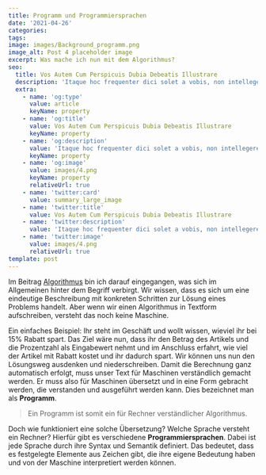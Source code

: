 ```yaml
---
title: Programm und Programmiersprachen
date: '2021-04-26'
categories:
tags:
image: images/Background_programm.png
image_alt: Post 4 placeholder image
excerpt: Was mache ich nun mit dem Algorithmus?
seo:
  title: Vos Autem Cum Perspicuis Dubia Debeatis Illustrare
  description: 'Itaque hoc frequenter dici solet a vobis, non intellegere nos'
  extra:
    - name: 'og:type'
      value: article
      keyName: property
    - name: 'og:title'
      value: Vos Autem Cum Perspicuis Dubia Debeatis Illustrare
      keyName: property
    - name: 'og:description'
      value: 'Itaque hoc frequenter dici solet a vobis, non intellegere nos'
      keyName: property
    - name: 'og:image'
      value: images/4.png
      keyName: property
      relativeUrl: true
    - name: 'twitter:card'
      value: summary_large_image
    - name: 'twitter:title'
      value: Vos Autem Cum Perspicuis Dubia Debeatis Illustrare
    - name: 'twitter:description'
      value: 'Itaque hoc frequenter dici solet a vobis, non intellegere nos'
    - name: 'twitter:image'
      value: images/4.png
      relativeUrl: true
template: post
---
```


Im Beitrag [Algorithmus](https://geeksimple.de/blog/algorithmus/) bin ich darauf eingegangen, was sich im Allgemeinen hinter dem Begriff verbirgt. Wir wissen, dass es sich um eine eindeutige Beschreibung mit konkreten Schritten zur Lösung eines Problems handelt.
Aber wenn wir einen Algorithmus in Textform aufschreiben, versteht das noch keine Maschine. 

Ein einfaches Beispiel: Ihr steht im Geschäft und wollt wissen, wieviel ihr bei 15% Rabatt spart. Das Ziel wäre nun, dass ihr den Betrag des Artikels und die Prozentzahl als Eingabewert nehmt und im Anschluss erfahrt, wie viel der Artikel mit Rabatt kostet und ihr dadurch spart.
Wir können uns nun den Lösungsweg ausdenken und niederschreiben. Damit die Berechnung ganz automatisch erfolgt, muss unser Text für Maschinen verständlich gemacht werden. Er muss also für Maschinen übersetzt und in eine Form gebracht werden, die verstanden und ausgeführt werden kann. Dies bezeichnet man als **Programm**. 

> Ein Programm ist somit ein für Rechner verständlicher Algorithmus.

Doch wie funktioniert eine solche Übersetzung? Welche Sprache versteht ein Rechner?
Hierfür gibt es verschiedene **Programmiersprachen**. Dabei ist jede Sprache durch ihre Syntax und Semantik definiert. Das bedeutet, dass es festgelegte Elemente aus Zeichen gibt, die ihre eigene Bedeutung haben und von der Maschine interpretiert werden können. 
